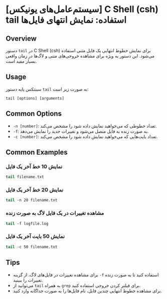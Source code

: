 # [سیستم‌عامل‌های یونیکس] C Shell (csh) tail استفاده: نمایش انتهای فایل‌ها

## Overview
دستور `tail` در C Shell (csh) برای نمایش خطوط انتهایی یک فایل متنی استفاده می‌شود. این دستور به ویژه برای مشاهده خروجی‌های متنی و لاگ‌ها در زمان واقعی بسیار مفید است.

## Usage
سینتکس پایه دستور `tail` به صورت زیر است:

```
tail [options] [arguments]
```

## Common Options
- `-n [number]`: تعداد خطوطی که می‌خواهید نمایش داده شود را مشخص می‌کند.
- `-f`: به صورت زنده به فایل متصل می‌شود و تغییرات جدید را نمایش می‌دهد.
- `-c [number]`: تعداد بایت‌هایی که می‌خواهید نمایش داده شود را مشخص می‌کند.

## Common Examples
### نمایش 10 خط آخر یک فایل
```csh
tail filename.txt
```

### نمایش 20 خط آخر یک فایل
```csh
tail -n 20 filename.txt
```

### مشاهده تغییرات در یک فایل لاگ به صورت زنده
```csh
tail -f logfile.log
```

### نمایش 50 بایت آخر یک فایل
```csh
tail -c 50 filename.txt
```

## Tips
- برای مشاهده تغییرات در فایل‌های لاگ، از گزینه `-f` استفاده کنید تا به صورت زنده تغییرات را ببینید.
- می‌توانید از `tail` به همراه `grep` برای فیلتر کردن خروجی استفاده کنید.
- برای مشاهده خطوط انتهایی چندین فایل، نام فایل‌ها را به صورت جداگانه وارد کنید.